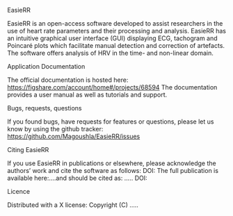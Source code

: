 
EasieRR

EasieRR is an open-access software developed to assist researchers in the use of heart rate parameters and their processing and analysis. 
EasieRR has an intuitive graphical user interface (GUI) displaying ECG, tachogram and Poincaré plots which facilitate manual detection and correction of artefacts.
The software offers analysis of HRV in the time- and non-linear domain.

Application Documentation

The official documentation is hosted here: https://figshare.com/account/home#/projects/68594
The documentation provides a user manual as well as tutorials and support.

Bugs, requests, questions

If you found bugs, have requests for features or questions, please let us know by using the github tracker: https://github.com/Magoushla/EasieRR/issues

Citing EasieRR

If you use EasieRR in publications or elsewhere, please acknowledge the authors’ work and cite the software as follows: DOI:
The full publication is available here:….and should be cited as: ….. DOI:

Licence

Distributed with a X license:
Copyright (C) …..
